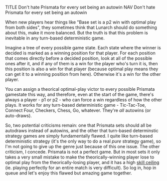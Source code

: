 TITLE Don't hate Prismata for every set being an autowin
NAV Don't hate Prismata for every set being an autowin

When new players hear things like "Base set is a p2 win with optimal play from both sides", they sometimes think that Lunarch should do something about this, make it more balanced. But the truth is that this problem is inevitable in any turn-based deterministic game.

Imagine a tree of every possible game state. Each state where the winner is decided is marked as a winning position for that player. For each position that comes directly before a decided position, look at all of the possible ones after it, and if any of them is a win for the player who's turn it is, then this position is also a win for that player (because optimal play means they can get it to a winning position from here). Otherwise it's a win for the other player.

You can assign a theorical optimal-play victor to every possible Prismata gamestate this way, and therefore, even at the start of the game, there's always a player - p1 or p2 - who can force a win regardless of how the other plays. It works for any turn-based deterministic game - Tic-Tac-Toe, Connect Four, Checkers, Chess, Go, whatever. They're *all* autowins (or auto-draws).

So, two potential criticisms remain: one that Prismata sets should all be autodraws instead of autowins, and the other that turn-based determinstic strategy games are simply fundamentally flawed. I quite like turn-based deterministic strategy (it's the only way to do a real *pure* strategy game), so I'm not going to give up the genre just because of this one issue. The other criticism, I concede. Prismata is not a perfect game. But in most sets it only takes a very small mistake to make the theorically-winning player lose to optimal play from the theorically-losing player, and it has a high [skill ceiling](/game_design/depth) (ie. playing perfectly for an entire match is very difficult). So log in, hop in queue and let's enjoy this flawed but amazing game together.
